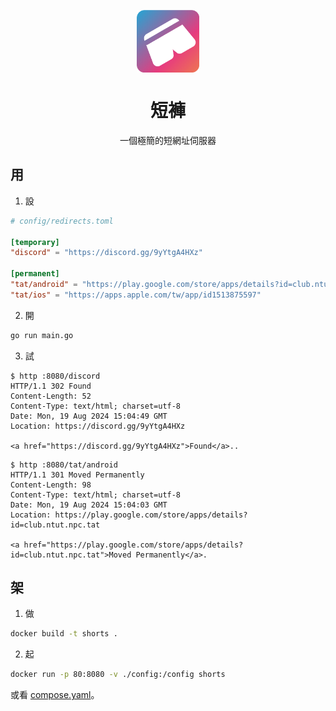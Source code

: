 <p align="center">
  <img src="docs/shorts.png" align="center" width="100" height="100">
</p>

<h1 align="center">短褲</h1>

<p align="center">一個極簡的短網址伺服器</p>

## 用

1. 設

```toml
# config/redirects.toml

[temporary]
"discord" = "https://discord.gg/9yYtgA4HXz"

[permanent]
"tat/android" = "https://play.google.com/store/apps/details?id=club.ntut.npc.tat"
"tat/ios" = "https://apps.apple.com/tw/app/id1513875597"
```

2. 開

```sh
go run main.go
```

3. 試

```text
$ http :8080/discord
HTTP/1.1 302 Found
Content-Length: 52
Content-Type: text/html; charset=utf-8
Date: Mon, 19 Aug 2024 15:04:49 GMT
Location: https://discord.gg/9yYtgA4HXz

<a href="https://discord.gg/9yYtgA4HXz">Found</a>..
```

```text
$ http :8080/tat/android
HTTP/1.1 301 Moved Permanently
Content-Length: 98
Content-Type: text/html; charset=utf-8
Date: Mon, 19 Aug 2024 15:04:03 GMT
Location: https://play.google.com/store/apps/details?id=club.ntut.npc.tat

<a href="https://play.google.com/store/apps/details?id=club.ntut.npc.tat">Moved Permanently</a>.
```

## 架

1. 做

```sh
docker build -t shorts .
```

2. 起

```sh
docker run -p 80:8080 -v ./config:/config shorts
```

或看 [compose.yaml](docs/compose.yaml)。
